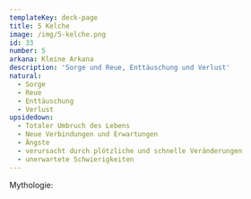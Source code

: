 ```yaml
---
templateKey: deck-page
title: 5 Kelche
image: /img/5-kelche.png
id: 33
number: 5
arkana: Kleine Arkana
description: 'Sorge und Reue, Enttäuschung und Verlust'
natural:
  - Sorge
  - Reue
  - Enttäuschung
  - Verlust
upsidedown:
  - Totaler Umbruch des Lebens
  - Neue Verbindungen und Erwartungen
  - Ängste
  - verursacht durch plötzliche und schnelle Veränderungen
  - unerwartete Schwierigkeiten
---
```

Mythologie:
